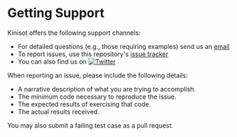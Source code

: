 # Getting Support

Kinisot offers the following support channels:

- For detailed questions (e.g., those requiring examples) send us an
  [email](mailto:patonlab@colostate.edu?subject=[Kinisot])
- To report issues, use this repository's
  [issue tracker](https://github.com/patonlab/Kinisot/issues/new)
- You can also find us on [![Twitter][1.2]][1]

When reporting an issue, please include the following details:

- A narrative description of what you are trying to accomplish.
- The minimum code necessary to reproduce the issue.
- The expected results of exercising that code.
- The actual results received.

You may also submit a failing test case as a pull request.

[1.2]: http://i.imgur.com/wWzX9uB.png (twitter icon without padding)
[1]: https://twitter.com/bobbyoaton
